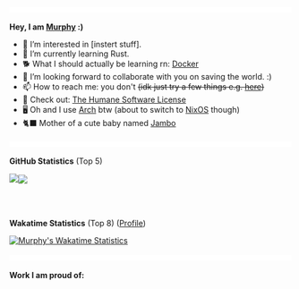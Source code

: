 <img src="header.svg" width="800" height="10">

**Hey, I am [Murphy](https://murphy-in.space) :)**
- 👀 I’m interested in [instert stuff]. 
- 🌱 I’m currently learning Rust.
- 🐕 What I should actually be learning rn: [Docker](https://www.docker.com/)
- 💞️ I’m looking forward to collaborate with you on saving the world. :)
- 📫 How to reach me: you don't ~~(idk just try a few things e.g. [here](https://github.com/StrangeGirlMurph/StrangeGirlMurph/discussions))~~
- 🦄 Check out: [The Humane Software License](https://github.com/StrangeGirlMurph/The-Humane-Software-License)
- 🖥️ Oh and I use [Arch](https://archlinux.org/) btw (about to switch to [NixOS](https://github.com/StrangeGirlMurph/system-config) though)
- 🐈‍⬛ Mother of a cute baby named [Jambo](https://github.com/Cowoding-Jams/Jambo)

<!-- [![Support me on ko-fi :)](https://ko-fi.com/img/githubbutton_sm.svg)](https://ko-fi.com/Z8Z1I0IV9) -->


<img src="header.svg" width="800" height="10">


**GitHub Statistics** (Top 5)

<a align="center" href=https://github.com/anuraghazra/github-readme-stats>
  <img align="left" src="https://github-readme-stats.vercel.app/api?username=StrangeGirlMurph&theme=omni&hide_title=true&card_width=400" />
  <img align="center" src="https://github-readme-stats.vercel.app/api/top-langs/?username=StrangeGirlMurph&theme=omni&hide=Jupyter%20Notebook,Mathematica&exclude_repo=.dotfiles&custom_title=Languages&hide_title=true&layout=compact" />
</a> 

<br></br>

**Wakatime Statistics** (Top 8) ([Profile](https://wakatime.com/@murph))

[![Murphy's Wakatime Statistics](https://github-readme-stats.vercel.app/api/wakatime?username=murph&langs_count=8&layout=compact&theme=omni&hide_title=true)](https://wakatime.com/@murph)

<!-- **Testaustime Statistics** (Top 8)

[![Murphy's Testaustime Statistics](https://github-readme-testaustime.vercel.app/api/testaustime?username=StrangeGirlMurph&layout=compact&range=7&langs_count=8&theme=omni&hide_title=true)](https://wakatime.com/@murph) -->

<img src="header.svg" width="800" height="10">


**Work I am proud of:**
